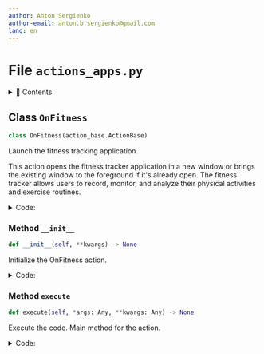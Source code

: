 ```yaml
---
author: Anton Sergienko
author-email: anton.b.sergienko@gmail.com
lang: en
---
```


# File `actions_apps.py`

<details>
<summary>📖 Contents</summary>

## Contents

- [Class `OnFitness`](#class-onfitness)
  - [Method `__init__`](#method-__init__)
  - [Method `execute`](#method-execute)

</details>

## Class `OnFitness`

```python
class OnFitness(action_base.ActionBase)
```

Launch the fitness tracking application.

This action opens the fitness tracker application in a new window or brings
the existing window to the foreground if it's already open. The fitness tracker
allows users to record, monitor, and analyze their physical activities and
exercise routines.

<details>
<summary>Code:</summary>

```python
class OnFitness(action_base.ActionBase):

    icon = "🏃🏻"
    title = "Fitness tracker"

    def __init__(self, **kwargs) -> None:  # noqa: ANN003
        """Initialize the OnFitness action."""
        super().__init__()
        self.parent = kwargs.get("parent")
        self.main_window = None

    def execute(self, *args: Any, **kwargs: Any) -> None:  # noqa: ARG002
        """Execute the code. Main method for the action."""
        if self.main_window is None:
            self.main_window = main.MainWindow()
        self.main_window.show()
        self.main_window.raise_()
        self.main_window.activateWindow()
```

</details>

### Method `__init__`

```python
def __init__(self, **kwargs) -> None
```

Initialize the OnFitness action.

<details>
<summary>Code:</summary>

```python
def __init__(self, **kwargs) -> None:  # noqa: ANN003
        super().__init__()
        self.parent = kwargs.get("parent")
        self.main_window = None
```

</details>

### Method `execute`

```python
def execute(self, *args: Any, **kwargs: Any) -> None
```

Execute the code. Main method for the action.

<details>
<summary>Code:</summary>

```python
def execute(self, *args: Any, **kwargs: Any) -> None:  # noqa: ARG002
        if self.main_window is None:
            self.main_window = main.MainWindow()
        self.main_window.show()
        self.main_window.raise_()
        self.main_window.activateWindow()
```

</details>
